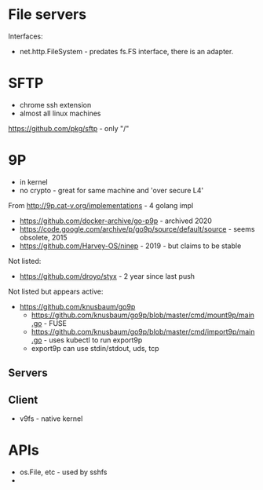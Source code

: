 # File servers

Interfaces:
- net.http.FileSystem - predates fs.FS interface, there is an adapter.

# SFTP

- chrome ssh extension
- almost all linux machines

https://github.com/pkg/sftp - only "/"

# 9P

- in kernel
- no crypto - great for same machine and 'over secure L4'

From http://9p.cat-v.org/implementations - 4 golang impl
- https://github.com/docker-archive/go-p9p  - archived 2020
- https://code.google.com/archive/p/go9p/source/default/source - seems obsolete, 2015
- https://github.com/Harvey-OS/ninep - 2019 - but claims to be stable

Not listed:
- https://github.com/droyo/styx - 2 year since last push

Not listed but appears active:
- https://github.com/knusbaum/go9p
  - https://github.com/knusbaum/go9p/blob/master/cmd/mount9p/main.go - FUSE
  - https://github.com/knusbaum/go9p/blob/master/cmd/import9p/main.go - uses kubectl to run export9p
  - export9p can use stdin/stdout, uds, tcp


## Servers


## Client

- v9fs - native kernel

# APIs

- os.File, etc - used by sshfs
- 
